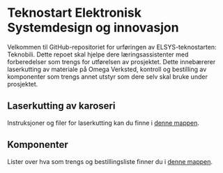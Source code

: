 # Teknostart Elektronisk Systemdesign og innovasjon
Velkommen til GitHub-repositoriet for urføringen av ELSYS-teknostarten: Teknobili. Dette repoet skal hjelpe dere læringsassistenter med forberedelser som trengs for utførelsen av prosjektet. Dette innebærerer laserkutting av materiale på Omega Verksted, kontroll og bestilling av komponenter som trengs annet utstyr som dere selv skal bruke under prosjektet.

## Laserkutting av karoseri
Instruksjoner og filer for laserkutting kan du finne i [denne mappen](Laserkutting). 

## Komponenter
Lister over hva som trengs og bestillingsliste finner du i [denne mappen](Komponenter).